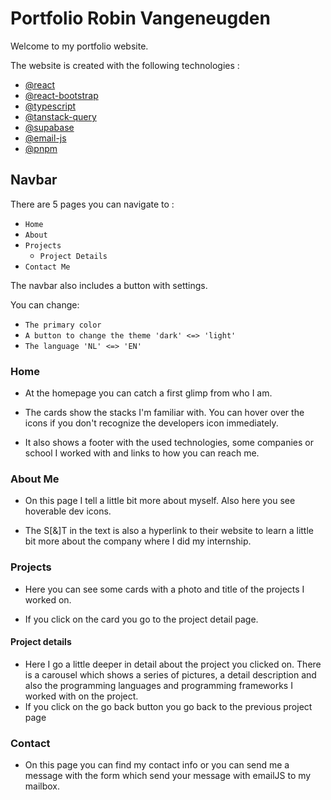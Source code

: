 # Portfolio Robin Vangeneugden

Welcome to my portfolio website.

The website is created with the following technologies :

- [@react](https://react.dev/) 
- [@react-bootstrap](https://react-bootstrap.netlify.app/)
- [@typescript](https://www.typescriptlang.org/)
- [@tanstack-query](https://tanstack.com/)
- [@supabase](https://supabase.com/)
- [@email-js](https://www.emailjs.com/)
- [@pnpm](https://pnpm.io/)

## Navbar

There are 5 pages you can navigate to :

- `Home`
- `About`
- `Projects`
  - `Project Details`
- `Contact Me`

The navbar also includes a button with settings.

You can change:

- `The primary color`
- `A button to change the theme 'dark' <=> 'light'`
- `The language 'NL' <=> 'EN'`

### Home

- At the homepage you can catch a first glimp from who I am.

- The cards show the stacks I'm familiar with. You can hover over the icons if you don't recognize the developers icon immediately. 

- It also shows a footer with the used technologies, some companies or school I worked with and links to how you can reach me.

### About Me

- On this page I tell a little bit more about myself. Also here you see hoverable dev icons.

- The S[&]T in the text is also a hyperlink to their website to learn a little bit more about the company where I did my internship.

### Projects

- Here you can see some cards with a photo and title of the projects I worked on.

- If you click on the card you go to the project detail page.

#### Project details

- Here I go a little deeper in detail about the project you clicked on.
There is a carousel which shows a series of pictures, a detail description and also the programming languages and programming frameworks I worked with on the project. 
- If you click on the go back button you go back to the previous project page

### Contact

- On this page you can find my contact info or you can send me a message with the form which send your message with emailJS to my mailbox.

